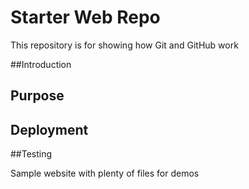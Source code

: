 # Starter Web Repo

This repository is for showing how Git and GitHub work

##Introduction 

## Purpose

## Deployment

##Testing

Sample website with plenty of files for demos